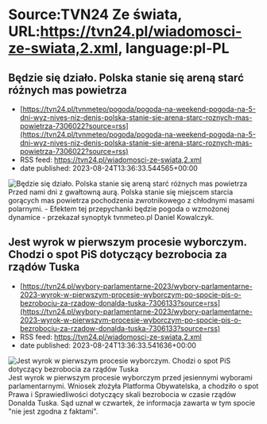 # Source:TVN24 Ze świata, URL:https://tvn24.pl/wiadomosci-ze-swiata,2.xml, language:pl-PL

## Będzie się działo. Polska stanie się areną starć różnych mas powietrza
 - [https://tvn24.pl/tvnmeteo/pogoda/pogoda-na-weekend-pogoda-na-5-dni-wyz-nives-niz-denis-polska-stanie-sie-arena-starc-roznych-mas-powietrza-7306022?source=rss](https://tvn24.pl/tvnmeteo/pogoda/pogoda-na-weekend-pogoda-na-5-dni-wyz-nives-niz-denis-polska-stanie-sie-arena-starc-roznych-mas-powietrza-7306022?source=rss)
 - RSS feed: https://tvn24.pl/wiadomosci-ze-swiata,2.xml
 - date published: 2023-08-24T13:36:33.544565+00:00

<img alt="Będzie się działo. Polska stanie się areną starć różnych mas powietrza" src="https://tvn24.pl/tvnmeteo/najnowsze/cdn-zdjecie-17dpke-burze-7306132/alternates/LANDSCAPE_1280" />
    Przed nami dni z gwałtowną aurą. Polska stanie się miejscem starcia gorących mas powietrza pochodzenia zwrotnikowego z chłodnymi masami polarnymi. - Efektem tej przepychanki będzie pogoda o wzmożonej dynamice - przekazał synoptyk tvnmeteo.pl Daniel Kowalczyk.

## Jest wyrok w pierwszym procesie wyborczym. Chodzi o spot PiS dotyczący bezrobocia za rządów Tuska
 - [https://tvn24.pl/wybory-parlamentarne-2023/wybory-parlamentarne-2023-wyrok-w-pierwszym-procesie-wyborczym-po-spocie-pis-o-bezrobociu-za-rzadow-donalda-tuska-7306133?source=rss](https://tvn24.pl/wybory-parlamentarne-2023/wybory-parlamentarne-2023-wyrok-w-pierwszym-procesie-wyborczym-po-spocie-pis-o-bezrobociu-za-rzadow-donalda-tuska-7306133?source=rss)
 - RSS feed: https://tvn24.pl/wiadomosci-ze-swiata,2.xml
 - date published: 2023-08-24T13:36:33.541636+00:00

<img alt="Jest wyrok w pierwszym procesie wyborczym. Chodzi o spot PiS dotyczący bezrobocia za rządów Tuska" src="https://tvn24.pl/najnowsze/cdn-zdjecie-vgti6e-donald-tusk-7298264/alternates/LANDSCAPE_1280" />
    Jest wyrok w pierwszym procesie wyborczym przed jesiennymi wyborami parlamentarnymi. Wniosek złożyła Platforma Obywatelska, a chodziło o spot Prawa i Sprawiedliwości dotyczący skali bezrobocia w czasie rządów Donalda Tuska.  Sąd uznał w czwartek, że informacja zawarta w tym spocie "nie jest zgodna z faktami".

